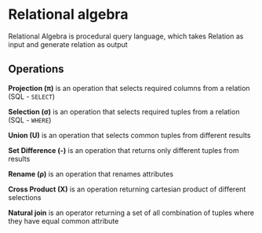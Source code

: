 # Relational algebra

Relational Algebra is procedural query language, which takes Relation as input and generate relation as output

## Operations

**Projection (π)** is an operation that selects required columns from a relation (SQL - `SELECT`)

**Selection (σ)** is an operation that selects required tuples from a relation (SQL - `WHERE`)

**Union (U)** is an operation that selects common tuples from different results

**Set Difference (-)** is an operation that returns only different tuples from results

**Rename (ρ)** is an operation that renames attributes

**Cross Product (X)** is an operation returning cartesian product of different selections

**Natural join** is an operator returning a set of all combination of tuples where they have equal common attribute
